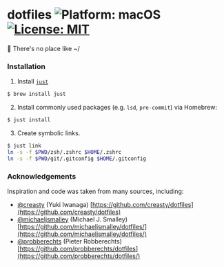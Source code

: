 # dotfiles ![Platform: macOS](https://img.shields.io/badge/Platform-macOS-lightgrey) [![License: MIT](https://img.shields.io/badge/License-MIT-yellow.svg)](./LICENSE)

🏡 There's no place like ~/

### Installation

1. Install [`just`](https://github.com/casey/just)

```zsh
$ brew install just
```

2. Install commonly used packages (e.g. `lsd`, `pre-commit`) via Homebrew:

```zsh
$ just install
```

3. Create symbolic links.

```zsh
$ just link
ln -s -f $PWD/zsh/.zshrc $HOME/.zshrc
ln -s -f $PWD/git/.gitconfig $HOME/.gitconfig
```

### Acknowledgements

Inspiration and code was taken from many sources, including:

* [@creasty](https://github.com/creasty) (Yuki Iwanaga)
  [https://github.com/creasty/dotfiles](https://github.com/creasty/dotfiles)
* [@michaeljsmalley](https://github.com/michaeljsmalley) (Michael J. Smalley)
  [https://github.com/michaeljsmalley/dotfiles/](https://github.com/michaeljsmalley/dotfiles/)
* [@probberechts](https://github.com/probberechts) (Pieter Robberechts)
  [https://github.com/probberechts/dotfiles](https://github.com/probberechts/dotfiles/)
